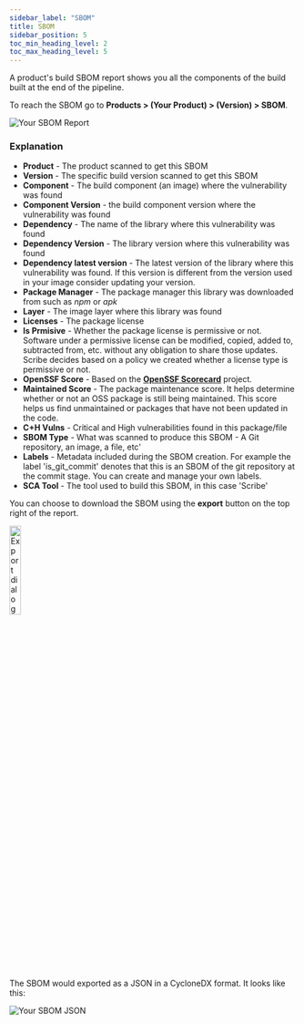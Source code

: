 ```yaml
---
sidebar_label: "SBOM"
title: SBOM
sidebar_position: 5
toc_min_heading_level: 2
toc_max_heading_level: 5
---
```



A product's build SBOM report shows you all the components of the build built at the end of the pipeline. 

To reach the SBOM go to **Products > (Your Product) > (Version) > SBOM**.

<img src='../../img/start/sbom-report.jpg' alt='Your SBOM Report'/>

### Explanation

* **Product** - The product scanned to get this SBOM 
* **Version** - The specific build version scanned to get this SBOM
* **Component** - The build component (an image) where the vulnerability was found   
* **Component Version** - the build component version where the vulnerability was found   
* **Dependency** - The name of the library where this vulnerability was found  
* **Dependency Version** - The library version where this vulnerability was found  
* **Dependency latest version** - The latest version of the library where this vulnerability was found. If this version is different from the version used in your image consider updating your version.  
* **Package Manager** - The package manager this library was downloaded from such as *npm* or *apk*
* **Layer** - The image layer where this library was found  
* **Licenses** - The package license
* **Is Prmisive** - Whether the package license is permissive or not. Software under a permissive license can be modified, copied, added to, subtracted from, etc. without any obligation to share those updates. Scribe decides based on a policy we created whether a license type is permissive or not.
* **OpenSSF Score** - Based on the **[OpenSSF Scorecard](https://github.com/ossf/scorecard)** project.
* **Maintained Score** - The package maintenance score. It helps determine whether or not an OSS package is still being maintained. This score helps us find unmaintained or packages that have not been updated in the code.  
* **C+H Vulns** - Critical and High vulnerabilities found in this package/file  
* **SBOM Type** - What was scanned to produce this SBOM - A Git repository, an image, a file, etc'  
* **Labels** - Metadata included during the SBOM creation. For example the label 'is_git_commit' denotes that this is an SBOM of the git repository at the commit stage. You can create and manage your own labels.
* **SCA Tool** - The tool used to build this SBOM, in this case 'Scribe'

You can choose to download the SBOM using the **export** button on the top right of the report.

<img src='../../img/start/export-start.jpg' alt='Export dialog' width='20%' min-width='200px'/>

The SBOM would exported as a JSON in a CycloneDX format. It looks like this:

<img src='../../img/start/sbom-json-start.jpg' alt='Your SBOM JSON'/>




